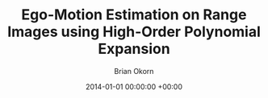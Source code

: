 ---
layout: post
title:  "Ego-Motion Estimation on Range Images using High-Order Polynomial Expansion"
date:   2014-01-01 00:00:00 +00:00
image: /images/egomotion.jpg
categories: research
author: "Brian Okorn"
venue: "Conference on Computer Vision and Pattern Recognition Workshops (CVPR-W)"
authors: "<strong>Brian Okorn</strong>, Josh Harguess"
pdf: https://www.cv-foundation.org/openaccess/content_cvpr_workshops_2014/W04/papers/Okorn_Ego-Motion_Estimation_on_2014_CVPR_paper.pdf
---